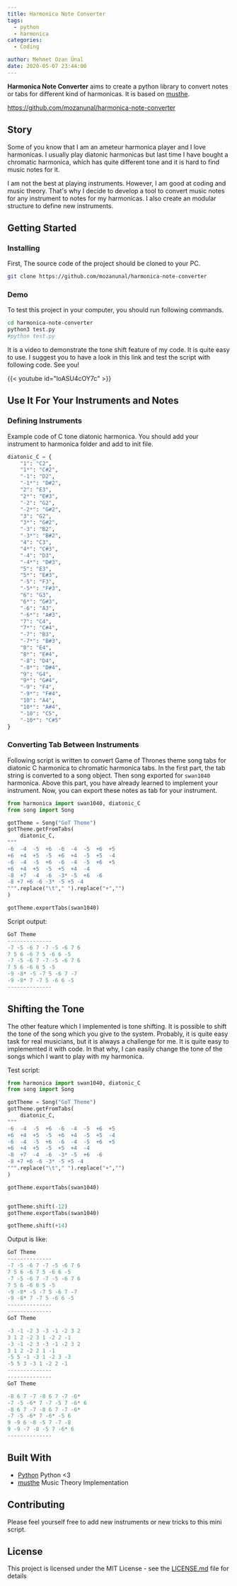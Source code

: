 ```yaml
---
title: Harmonica Note Converter
tags:
  - python
  - harmonica
categories:
  - Coding

author: Mehmet Ozan Ünal
date: 2020-05-07 23:44:00
---
```




**Harmonica Note Converter** aims to create a python library to convert notes or tabs for different kind of harmonicas. 
It is based on [musthe](https://github.com/gciruelos/musthe).

https://github.com/mozanunal/harmonica-note-converter

## Story

Some of you know that I am an ameteur harmonica player and I love harmonicas. I usually play diatonic harmonicas but last time I have bought a chromatic harmonica, which has quite different tone and it is hard to find music notes for it.

I am not the best at playing instruments. However, I am good at coding and music theory. That's why I decide to develop a tool to convert music notes for any instrument to notes for my harmonicas. I also create an modular structure to define new instruments.

## Getting Started

### Installing 

First, The source code of the project should be cloned to your PC.

```sh
git clone https://github.com/mozanunal/harmonica-note-converter
```

### Demo

To test this project in your computer, you should run following commands.

```sh
cd harmonica-note-converter
python3 test.py
#python test.py
```

It is a video to demonstrate the tone shift feature of my code. It is quite easy to use. I suggest you to have a look in this link and test the script with following code. See you!

{{< youtube id="loASU4cOY7c" >}}

## Use It For Your Instruments and Notes 

### Defining Instruments

Example code of C tone diatonic harmonica. You should add your instrument to harmonica folder and add to init file.

```python
diatonic_C = {
    "1": "C2",
    "1*": "C#2",
    "-1": "D2",
    "-1*": "D#2",
    "2": "E3",
    "2*": "E#3",
    "-2": "G2",
    "-2*": "G#2",
    "3": "G2",
    "3*": "G#2",
    "-3": "B2",
    "-3*": "B#2",
    "4": "C3",
    "4*": "C#3",
    "-4": "D3",
    "-4*": "D#3",
    "5": "E3",
    "5*": "E#3",
    "-5": "F3",
    "-5*": "F#3",
    "6": "G3",
    "6*": "G#3",
    "-6": "A3",
    "-6*": "A#3",
    "7": "C4",
    "7*": "C#4",
    "-7": "B3",
    "-7*": "B#3",
    "8": "E4",
    "8*": "E#4",
    "-8": "D4",
    "-8*": "D#4",
    "9": "G4",
    "9*": "G#4",
    "-9": "F4",
    "-9*": "F#4",
    "10": "A4",
    "10*": "A#4",
    "-10": "C5",
    "-10*": "C#5"
}
```

### Converting Tab Between Instruments


Following script is written to convert Game of Thrones theme song tabs
for diatonic C harmonica to chromatic harmonica tabs. In the first part, the tab string is converted to a song object. Then song exported for `swan1040` harmonica. Above this part, you have already learned to implement your instrument. Now, you can export these notes as tab for your instrument.

```python
from harmonica import swan1040, diatonic_C
from song import Song

gotTheme = Song("GoT Theme")
gotTheme.getFromTabs(
    diatonic_C,
"""
-6  -4  -5  +6  -6  -4  -5  +6  +5
+6  +4  +5  -5  +6  +4  -5  +5  -4
-6  -4  -5  +6  -6  -4  -5  +6  +5
+6  +4  +5  -5  +5  +4  -4
-8  +7  -4  -6  -3* -5  +6  -6
-8 +7 +6 -6 -3* -5 +5 -4
""".replace("\t"," ").replace("+","")
)

gotTheme.exportTabs(swan1040)
```

Script output:

```python
GoT Theme
--------------
-7 -5 -6 7 -7 -5 -6 7 6
7 5 6 -6 7 5 -6 6 -5
-7 -5 -6 7 -7 -5 -6 7 6
7 5 6 -6 6 5 -5
-9 -8* -5 -7 5 -6 7 -7
-9 -8* 7 -7 5 -6 6 -5
--------------
```

## Shifting the Tone

The other feature which I implemented is tone shifting. It is possible to shift the tone of the song which you give to the system. Probably, it is quite easy task for real musicians, but it is always a challenge for me. It is quite easy to implememted it with code. In that why, I can easily change the tone of the songs which I want to play with my harmonica.

Test script:

```python
from harmonica import swan1040, diatonic_C
from song import Song

gotTheme = Song("GoT Theme")
gotTheme.getFromTabs(
    diatonic_C,
"""
-6  -4  -5  +6  -6  -4  -5  +6  +5
+6  +4  +5  -5  +6  +4  -5  +5  -4
-6  -4  -5  +6  -6  -4  -5  +6  +5
+6  +4  +5  -5  +5  +4  -4
-8  +7  -4  -6  -3* -5  +6  -6
-8 +7 +6 -6 -3* -5 +5 -4
""".replace("\t"," ").replace("+","")
)

gotTheme.exportTabs(swan1040)


gotTheme.shift(-12)
gotTheme.exportTabs(swan1040)

gotTheme.shift(+14)
```

Output is like:

```python
GoT Theme
--------------
-7 -5 -6 7 -7 -5 -6 7 6
7 5 6 -6 7 5 -6 6 -5
-7 -5 -6 7 -7 -5 -6 7 6
7 5 6 -6 6 5 -5
-9 -8* -5 -7 5 -6 7 -7
-9 -8* 7 -7 5 -6 6 -5
--------------
--------------
GoT Theme

-3 -1 -2 3 -3 -1 -2 3 2
3 1 2 -2 3 1 -2 2 -1
-3 -1 -2 3 -3 -1 -2 3 2
3 1 2 -2 2 1 -1
-5 5 -1 -3 1 -2 3 -3
-5 5 3 -3 1 -2 2 -1
--------------
--------------
GoT Theme

-8 6 7 -7 -8 6 7 -7 -6* 
-7 -5 -6* 7 -7 -5 7 -6* 6 
-8 6 7 -7 -8 6 7 -7 -6*
-7 -5 -6* 7 -6* -5 6
9 -9 6 -8 -5 7 -7 -8
9 -9 -7 -8 -5 7 -6* 6 
--------------
```


## Built With

* [Python](https://python.org/) Python <3
* [musthe](https://github.com/gciruelos/musthe) Music Theory Implementation

## Contributing

Please feel yourself free to add new instruments or new tricks to this mini script.

## License

This project is licensed under the MIT License - see the [LICENSE.md](LICENSE.md) file for details
